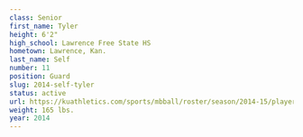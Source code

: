 ```yaml
---
class: Senior
first_name: Tyler
height: 6'2"
high_school: Lawrence Free State HS
hometown: Lawrence, Kan.
last_name: Self
number: 11
position: Guard
slug: 2014-self-tyler
status: active
url: https://kuathletics.com/sports/mbball/roster/season/2014-15/player/tyler-self/
weight: 165 lbs.
year: 2014
---
```

